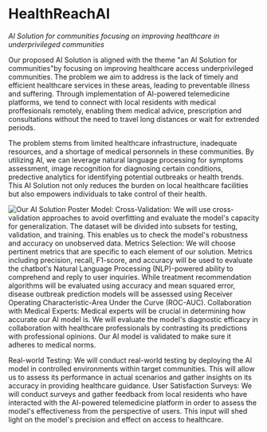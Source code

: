 # HealthReachAI
*AI Solution for communities focusing on improving healthcare in underprivileged communities*

Our proposed AI Solution is aligned with the theme "an AI Solution for communities"by focusing on improving healthcare access underprivileged communities. The problem we aim to address is the lack of timely and efficient healthcare services in these areas, leading to preventable illness and suffering. Through implementation of AI-powered telemedicine platforms, we tend to connect with local residents with medical proffesionals remotely, enabling them medical advice, prescription and consultations without the need to travel long distances or wait for extrended periods.


The problem stems from limited healthcare infrastructure, inadequate resources, and a shortage of medical personnels in these communities. By utilizing AI, we can leverage natural language processing for symptoms assessment, image recognition for diagnosing certain conditions, predective analytics for identifying potential outbreaks or health trends. This AI Solution not only reduces the burden on local healthcare facilities but also empowers individuals to take control of their health.

![Our AI Solution Poster](https://github.com/Future-Intellect/HealthReachAI/assets/142222985/46fa9aaa-3b7a-4c2e-a114-e88e24462063)
Model:
Cross-Validation: We will use cross-validation approaches to avoid overfitting and evaluate the model's capacity for generalization. The dataset will be divided into subsets for testing, validation, and training. This enables us to check the model's robustness and accuracy on unobserved data.
Metrics Selection: 
We will choose pertinent metrics that are specific to each element of our solution. Metrics including precision, recall, F1-score, and accuracy will be used to evaluate the chatbot's Natural Language Processing (NLP)-powered ability to comprehend and reply to user inquiries. While treatment recommendation algorithms will be evaluated using accuracy and mean squared error, disease outbreak prediction models will be assessed using Receiver Operating Characteristic-Area Under the Curve (ROC-AUC).
Collaboration with Medical Experts: 
Medical experts will be crucial in determining how accurate our AI model is. We will evaluate the model's diagnostic efficacy in collaboration with healthcare professionals by contrasting its predictions with professional opinions. Our AI model is validated to make sure it adheres to medical norms.

Real-world Testing:
We will conduct real-world testing by deploying the AI model in controlled environments within target communities. This will allow us to assess its performance in actual scenarios and gather insights on its accuracy in providing healthcare guidance.
User Satisfaction Surveys:
 We will conduct surveys and gather feedback from local residents who have interacted with the AI-powered telemedicine platform in order to assess the model's effectiveness from the perspective of users. This input will shed light on the model's precision and effect on access to healthcare.

